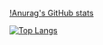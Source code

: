 [!Anurag's GitHub stats](https://github-readme-stats.vercel.app/api?username=jieff&show_icons=true&theme=tokyonight)

[![Top Langs](https://github-readme-stats.vercel.app/api/top-langs/?username=jieff&layout=compact)](https://github.com/jieff/github-readme-stats)
